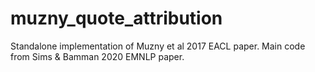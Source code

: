 # muzny_quote_attribution
Standalone implementation of Muzny et al 2017 EACL paper. Main code from Sims &amp; Bamman 2020 EMNLP paper.
